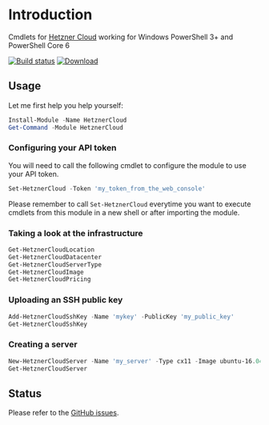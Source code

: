 # Introduction

Cmdlets for [Hetzner Cloud](https://www.hetzner.com/cloud) working for Windows PowerShell 3+ and PowerShell Core 6

[![Build status](https://ci.appveyor.com/api/projects/status/7vbg47o01ju1h8gq?svg=true)](https://ci.appveyor.com/project/nicholasdille/powershell-hetznercloud) [![Download](https://img.shields.io/badge/powershellgallery-HetznerCloud-blue.svg)](https://www.powershellgallery.com/packages/HetznerCloud/)

## Usage

Let me first help you help yourself:

```powershell
Install-Module -Name HetznerCloud
Get-Command -Module HetznerCloud
```

### Configuring your API token

You will need to call the following cmdlet to configure the module to use your API token. 

```powershell
Set-HetznerCloud -Token 'my_token_from_the_web_console'
```

Please remember to call `Set-HetznerCloud` everytime you want to execute cmdlets from this module in a new shell or after importing the module.

### Taking a look at the infrastructure

```powershell
Get-HetznerCloudLocation
Get-HetznerCloudDatacenter
Get-HetznerCloudServerType
Get-HetznerCloudImage
Get-HetznerCloudPricing
```

### Uploading an SSH public key

```powershell
Add-HetznerCloudSshKey -Name 'mykey' -PublicKey 'my_public_key'
Get-HetznerCloudSshKey
```

### Creating a server

```powershell
New-HetznerCloudServer -Name 'my_server' -Type cx11 -Image ubuntu-16.04 -SshKey 'mykey'
Get-HetznerCloudServer
```

## Status

Please refer to the [GitHub issues](https://github.com/nicholasdille/PowerShell-HetznerCloud/issues).
